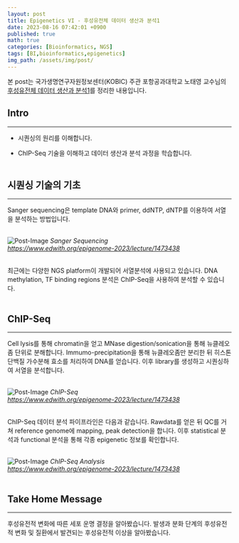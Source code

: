 ```yaml
---
layout: post
title: Epigenetics VI - 후성유전체 데이터 생산과 분석1
date: 2023-08-16 07:42:01 +0900
published: true
math: true
categories: [Bioinformatics, NGS]
tags: [BI,bioinformatics,epigenetics]
img_path: /assets/img/post/
---
```


본 post는 국가생명연구자원정보센터(KOBIC) 주관 포항공과대학교 노태영 교수님의 [후성유전체 데이터 생산과 분석1](https://www.edwith.org/epigenome-2023/lecture/1473438, "후성유전체 데이터 생산과 분석1")를 정리한 내용입니다.


## Intro
***

* 시퀀싱의 원리를 이해합니다.

* ChIP-Seq 기술을 이해하고 데이터 생산과 분석 과정을 학습합니다.
<br><br>


## 시퀀싱 기술의 기초
***

Sanger sequencing은 template DNA와 primer, ddNTP, dNTP를 이용하여 서열을 분석하는 방법입니다.
<br><br>


![Post-Image](epigenetics50.png)
_Sanger Sequencing<br>
https://www.edwith.org/epigenome-2023/lecture/1473438_
<br><br>


최근에는 다양한 NGS platform이 개발되어 서열분석에 사용되고 있습니다. DNA methylation, TF binding regions 분석은 ChIP-Seq을 사용하여 분석할 수 있습니다.
<br><br>


## ChIP-Seq
***

Cell lysis를 통해 chromatin을 얻고 MNase digestion/sonication을 통해 뉴클레오좀 단위로 분해합니다. Immumo-precipitation을 통해 뉴클레오좀만 분리한 뒤 히스톤 단백질 가수분해 효소를 처리하여 DNA를 얻습니다. 이후 library를 생성하고 시퀀싱하여 서열을 분석합니다.
<br><br>


![Post-Image](epigenetics51.png)
_ChIP-Seq<br>
https://www.edwith.org/epigenome-2023/lecture/1473438_
<br><br>


ChIP-Seq 데이터 분석 파이프라인은 다음과 같습니다. Rawdata를 얻은 뒤 QC를 거쳐 reference genome에 mapping, peak detection을 합니다. 이후 statistical 분석과 functional 분석을 통해 각종 epigenetic 정보를 확인합니다.
<br><br>


![Post-Image](epigenetics52.png)
_ChIP-Seq Analysis<br>
https://www.edwith.org/epigenome-2023/lecture/1473438_
<br><br>










## Take Home Message
***

후성유전적 변화에 따른 세포 운명 결정을 알아봤습니다. 발생과 분화 단계의 후성유전적 변화 및 질환에서 발견되는 후성유전적 이상을 알아봤습니다.